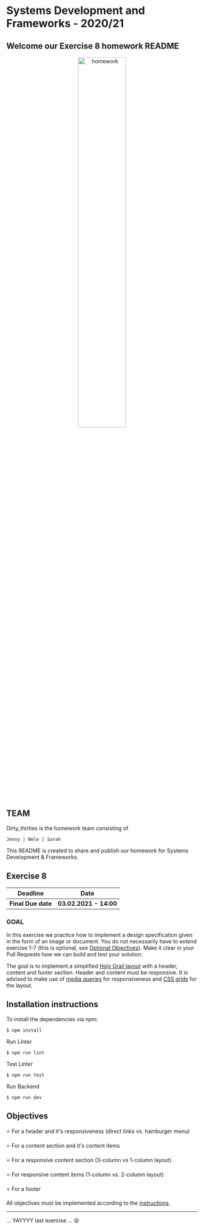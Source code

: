 # Systems Development and Frameworks - 2020/21

## Welcome our Exercise 8 homework README 

<p align="center">
  <img src="https://media.giphy.com/media/dNgK7Ws7y176U/giphy.gif" alt="homework" width="50%">
<p>

## TEAM 
Dirty_thirties is the homework team consisting of
```
Jenny | Nele | Sarah 
```
This README is created to share and publish our homework for Systems Development & Frameworks.

## Exercise 8

| Deadline                   | Date                   |
| -------------------------- | ---------------------- |
| **Final Due date**         | **03.02.2021 - 14:00** |


### GOAL

In this exercise we practice how to implement a design specification given in the form of an image or document. You do not necessarily have to extend exercise 1-7 (this is optional, see [Optional Objectives](#optional-objectives)). Make it clear in your Pull Requests how we can build and test your solution. 

The goal is to implement a simplified [Holy Grail layout](https://en.wikipedia.org/wiki/Holy_grail_(web_design)) with a header, content and footer section. Header and content must be responsive. It is advised to make use of [media queries](https://developer.mozilla.org/en-US/docs/Web/CSS/Media_Queries/Using_media_queries) for responsiveness and [CSS grids](https://developer.mozilla.org/de/docs/Web/CSS/CSS_Grid_Layout) for the layout.

## Installation instructions

To install the dependencies via npm:
```
$ npm install
```
Run Linter
```
$ npm run lint
```
Test Linter
```
$ npm run test
```
Run Backend
```
$ npm run dev
```

## Objectives

:star: For a header and it's responsiveness (direct links vs. hamburger menu)

:star: For a content section and it's content items

:star: For a responsive content section (3-column vs 1-column layout)

:star: For responsive content items (1-column vs. 2-column layout)

:star: For a footer

All objectives must be implemented according to the [instructions](#instructions).


---
... YAYYYY last exercise  ... :stuck_out_tongue_closed_eyes:
